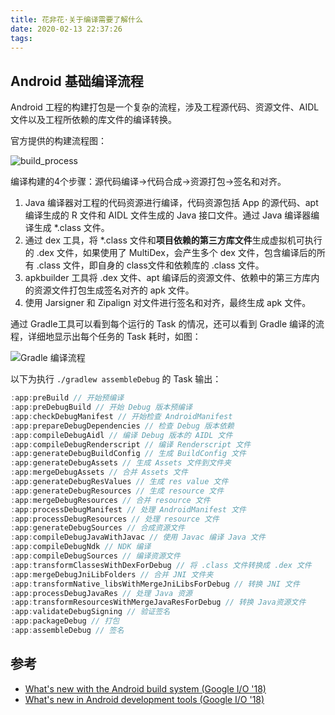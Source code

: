 ```yaml
---
title: 花非花·关于编译需要了解什么
date: 2020-02-13 22:37:26
tags:
---
```


## Android 基础编译流程

Android 工程的构建打包是一个复杂的流程，涉及工程源代码、资源文件、AIDL 文件以及工程所依赖的库文件的编译转换。

官方提供的构建流程图：

![build_process](https://developer.android.com/images/tools/studio/build-process_2x.png)

<!-- more -->

编译构建的4个步骤：源代码编译->代码合成->资源打包->签名和对齐。

1. Java 编译器对工程的代码资源进行编译，代码资源包括 App 的源代码、apt 编译生成的 R 文件和 AIDL 文件生成的 Java 接口文件。通过 Java 编译器编译生成 *.class 文件。
2. 通过 dex 工具，将 *.class 文件和**项目依赖的第三方库文件**生成虚拟机可执行的 .dex 文件，如果使用了 MultiDex，会产生多个 dex 文件，包含编译后的所有 .class 文件，即自身的 class文件和依赖库的 .class 文件。
3. apkbuilder 工具将 .dex 文件、apt 编译后的资源文件、依赖中的第三方库内的资源文件打包生成签名对齐的 apk 文件。
4. 使用 Jarsigner 和 Zipalign 对文件进行签名和对齐，最终生成 apk 文件。

通过 Gradle工具可以看到每个运行的 Task 的情况，还可以看到 Gradle 编译的流程，详细地显示出每个任务的 Task 耗时，如图：

![Gradle 编译流程](https://hellovass-blog-1257365569.cos.ap-shanghai.myqcloud.com/Android%E7%BC%96%E8%AF%91%E7%A4%BA%E4%BE%8B.png)

以下为执行 `./gradlew assembleDebug` 的 Task 输出：

```groovy
:app:preBuild // 开始预编译
:app:preDebugBuild // 开始 Debug 版本预编译
:app:checkDebugManifest // 开始检查 AndroidManifest
:app:prepareDebugDependencies // 检查 Debug 版本依赖
:app:compileDebugAidl // 编译 Debug 版本的 AIDL 文件
:app:compileDebugRenderscript // 编译 Renderscript 文件
:app:generateDebugBuildConfig // 生成 BuildConfig 文件
:app:generateDebugAssets // 生成 Assets 文件到文件夹
:app:mergeDebugAssets // 合并 Assets 文件
:app:generateDebugResValues // 生成 res value 文件
:app:generateDebugResources // 生成 resource 文件
:app:mergeDebugResources // 合并 resource 文件
:app:processDebugManifest // 处理 AndroidManifest 文件
:app:processDebugResources // 处理 resource 文件
:app:generateDebugSources // 合成资源文件
:app:compileDebugJavaWithJavac // 使用 Javac 编译 Java 文件
:app:compileDebugNdk // NDK 编译
:app:compileDebugSources // 编译资源文件
:app:transformClassesWithDexForDebug // 将 .class 文件转换成 .dex 文件
:app:mergeDebugJniLibFolders // 合并 JNI 文件夹
:app:transformNative_libsWithMergeJniLibsForDebug // 转换 JNI 文件
:app:processDebugJavaRes // 处理 Java 资源
:app:transformResourcesWithMergeJavaResForDebug // 转换 Java资源文件
:app:validateDebugSigning // 验证签名
:app:packageDebug // 打包
:app:assembleDebug // 签名
```

## 参考
- [What's new with the Android build system (Google I/O '18)](https://v.youku.com/v_show/id_XMzYwMDQ3MDk2OA==.html?spm=a2h0k.11417342.soresults.dtitle)
- [What's new in Android development tools (Google I/O '18)](https://v.youku.com/v_show/id_XMzU5ODExNzQzMg==.html?spm=a2h0k.11417342.soresults.dtitle)